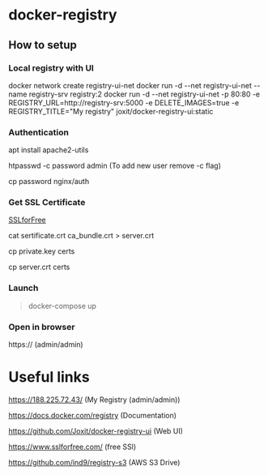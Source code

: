 # docker-registry

## How to setup

### Local registry with UI

docker network create registry-ui-net
docker run -d --net registry-ui-net --name registry-srv registry:2
docker run -d --net registry-ui-net -p 80:80 -e REGISTRY_URL=http://registry-srv:5000 -e DELETE_IMAGES=true -e REGISTRY_TITLE="My registry" joxit/docker-registry-ui:static

### Authentication
apt install apache2-utils

htpasswd -c password admin (To add new user remove -c flag)

cp password nginx/auth

### Get SSL Certificate
[SSLforFree](http://sslforfree.com)

cat sertificate.crt ca_bundle.crt > server.crt

cp private.key certs

cp server.crt certs

### Launch
> docker-compose up

### Open in browser
https://<host> (admin/admin)

# Useful links

https://188.225.72.43/ (My Registry  (admin/admin))

https://docs.docker.com/registry (Documentation)

https://github.com/Joxit/docker-registry-ui (Web UI)

https://www.sslforfree.com/ (free SSl)

https://github.com/ind9/registry-s3 (AWS S3 Drive)
